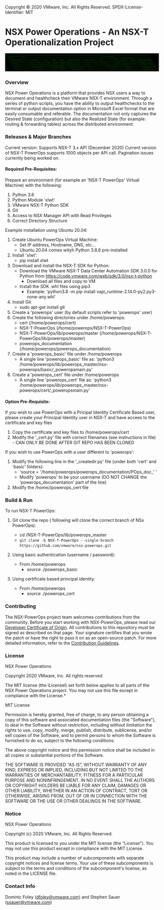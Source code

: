 Copyright © 2020 VMware, Inc. All Rights Reserved.
SPDX-License-Identifier: MIT
# NSX Power Operations - An NSX-T Operationalization Project

![logo](logo.png)

### Overview
NSX Power Operations is a platform that provides NSX users a way to document and healthcheck their VMware NSX-T environment.  Through a series of python scripts, you have the ability to output healthchecks to the terminal or output documentation option in Microsoft Excel format that are easily consumable and referable. The documentation not only captures the Desired State (configuration) but also the Realized State (for example: routing & forwarding tables) across the distributed environment. 

### Releases & Major Branches
Current version: Supports NSX-T 3.x API (December 2020)
Current version of NSX-T PowerOps supports 1000 objects per API call.  Pagination issues currently being worked on.

#### Required Pre-Requisites:

Prepare an environment (for example an 'NSX-T PowerOps' Virtual Machine) with the following:

1. Python 3.6
2. Python Module 'xlwt'
3. VMware NSX-T Python SDK
4. Git
5. Access to NSX Manager API with Read Privileges
6. Correct Directory Structure

Example installation using Ubuntu 20.04:

1. Create Ubuntu PowerOps Virtual Machine:
    * Set IP address, Hostname, DNS, etc...
    * Ubuntu 20.04 comes wityh Python 3.8.6 pre-installed
2. Install 'xlwt':
    * pip install xlwt
3. Download and install the NSX-T SDK for Python:
    * Download the VMware NSX-T Data Center Automation SDK 3.0.0 for Python from https://code.vmware.com/web/sdk/3.0/nsx-t-python
        * Download all files and copy to VM
    * Install the SDK .whl files using pip3
        * Example: 'python3.8 -m pip install vapi_runtime-2.14.0-py2.py3-none-any.whl' 
4. Install Git
    * sudo apt-get install git
5. Create a 'powerops' user (by default scripts refer to 'powerops' user)
6. Create the following directories under /home/powerops:
    * cert (/home/powerops/cert)
    * NSX-T-PowerOps (/home/powerops/NSX-T-PowerOps)
    * NSX-T-PowerOps/lib/powerops/master (/home/powerops/NSX-T-PowerOps/lib/powerops/master)
    * powerops_documentation (/home/powerops/powerops_documentation)
7. Create a 'powerops_basic' file under /home/powerops
    * A single line 'powerops_basic' file as: 'python3 /home/powerops/lib/powerops_master/nsx-powerops/basic/_poweropsmain.py'
8. Create a 'powerops_cert' file under /home/powerops
    * A single line 'powerops_cert' file as: 'python3 /home/powerops/lib/powerops_master/nsx-powerops/cert/_poweropsmain.py'

#### Option Pre-Requisite:

If you wish to use PowerOps with a Pricipal Identity Certificate Based user, please create your Principal Identity user in NSX-T and have accees to
the certificate and key files

1.  Copy the certificate and key files to /home/powerops/cert
2.  Modify the '_cert.py' file with correct filenames (see instructions in file) - CAN ONLY BE DONE AFTER GIT REPO HAS BEEN CLONED

If you wish to use PowerOps with a user different to 'powerops':

1. Modify the following line in the '_createdir.py' file (under both 'cert' and 'basic' folders):
    * 'source = '/home/powerops/powerops_documentation/POps_doc_' '
    * Modify 'powerops' to be your username (DO NOT CHANGE the 'powerops_documentation' part of the line)
2. Modify the /home/<USER>/powerops_cert file 

### Build & Run
To run NSX-T PowerOps:

1. Git clone the repo ( following will clone the correct branch of NSx PowerOps):
    * cd /NSX-T-PowerOps/lib/powerops_master
    * `git clone -b NSX-T-PowerOps --single-branch https://github.com/vmware/nsx-powerops.git`

1. Using basic authentication (username / password):
    * From /home/powerops
        * source ./powerops_basic
2. Using certificate based principal identity:
    * From /home/powerops
        * source ./powerops_cert

### Contributing
The NSX-PowerOps project team welcomes contributions from the community. Before you start working with NSX-PowerOps, please read our [Developer Certificate of Origin](https://cla.vmware.com/dco). All contributions to this repository must be signed as described on that page. Your signature certifies that you wrote the patch or have the right to pass it on as an open-source patch. For more detailed information, refer to the [Contribution Guidelines](CONTRIBUTING.md).

### License
NSX Power Operations

Copyright 2020 VMware, Inc.  All rights reserved                

The MIT license (the ìLicenseî) set forth below applies to all parts of the NSX Power Operations project.  You may not use this file except in compliance with the License.†

MIT License

Permission is hereby granted, free of charge, to any person obtaining a copy of this software and associated documentation files (the "Software"), to deal in the Software without restriction, including without limitation the rights to use, copy, modify, merge, publish, distribute, sublicense, and/or sell copies of the Software, and to permit persons to whom the Software is furnished to do so, subject to the following conditions:

The above copyright notice and this permission notice shall be included in all copies or substantial portions of the Software.

THE SOFTWARE IS PROVIDED "AS IS", WITHOUT WARRANTY OF ANY KIND, EXPRESS OR IMPLIED, INCLUDING BUT NOT LIMITED TO THE WARRANTIES OF MERCHANTABILITY, FITNESS FOR A PARTICULAR PURPOSE AND NONINFRINGEMENT. IN NO EVENT SHALL THE AUTHORS OR COPYRIGHT HOLDERS BE LIABLE FOR ANY CLAIM, DAMAGES OR OTHER LIABILITY, WHETHER IN AN ACTION OF CONTRACT, TORT OR OTHERWISE, ARISING FROM, OUT OF OR IN CONNECTION WITH THE SOFTWARE OR THE USE OR OTHER DEALINGS IN THE SOFTWARE.

### Notice
NSX Power Operations

Copyright (c) 2020 VMware, Inc. All Rights Reserved. 

This product is licensed to you under the MIT license (the "License").  You may not use this product except in compliance with the MIT License.  

This product may include a number of subcomponents with separate copyright notices and license terms. Your use of these subcomponents is subject to the terms and conditions of the subcomponent's license, as noted in the LICENSE file. 

### Contact Info
Dominic Foley (dfoley@vmware.com) and Stephen Sauer (ssauer@vmware.com)
